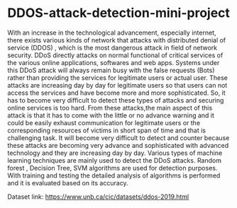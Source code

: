 # DDOS-attack-detection-mini-project

With an increase in the technological advancement, especially internet, there exists various kinds 
of network that attacks with distributed denial of service (DDOS) , which is the most dangerous
attack in field of network security. DDoS directly attacks on normal functional of critical
services of the various online applications, softwares and web apps. Systems under this DDoS
attack will always remain busy with the false requests (Bots) rather than providing the services
for legitimate users or actual user. These attacks are increasing day by day for legitimate users so
that users can not access the services and have become more and more sophisticated. So, it has to
become very difficult to detect these types of attacks and securing online services is too hard.
From these attacks,the main aspect of this attack is that it has to come with the little or no
advance warning and it could be easily exhaust communication for legitimate users or the
corresponding resources of victims in short span of time and that is challenging task. It will
become very difficult to detect and counter because these attacks are becoming very advance and
sophisticated with advanced technology and they are increasing day by day. Various types of
machine learning techniques are mainly used to detect the DDoS attacks. Random forest ,
Decision Tree, SVM algorithms are used for detection purposes. With training and testing the
detailed analysis of algorithms is performed and it is evaluated based on its accuracy.

Dataset link: https://www.unb.ca/cic/datasets/ddos-2019.html
